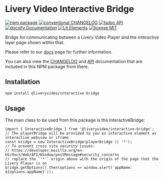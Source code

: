 # Livery Video Interactive Bridge

[![npm package](https://img.shields.io/npm/v/@liveryvideo/interactive-bridge.svg?logo=npm)](https://www.npmjs.com/package/@liveryvideo/interactive-bridge)
[![conventional CHANGELOG](https://img.shields.io/badge/conventional-CHANGELOG-FE5196.svg?logo=conventionalcommits)](https://docs.livery.live/npm/interactive-bridge/CHANGELOG)
[![tsdoc API](https://img.shields.io/badge/tsdoc-API-3178C6.svg?logo=typescript)](https://docs.livery.live/npm/interactive-bridge/dist/)
[![docsify Documentation](https://img.shields.io/badge/docsify-Documentation-2ECE53.svg?logo=docsify)](https://docs.livery.live/interactive-bridge)
[![Lit Elements](https://img.shields.io/badge/Lit-Elements-324FFF.svg?logo=lit)](https://lit.dev/)
[![license MIT](https://img.shields.io/npm/l/@liveryvideo/interactive-bridge.svg?color=808080&logo=unlicense)](https://cdn.jsdelivr.net/npm/@liveryvideo/interactive-bridge/LICENSE)

Bridge for communicating between a Livery Video Player and the interactive layer page shown within that.

Please refer to our [docs](https://docs.livery.live/interactive-bridge) page for further information.

You can also view the [CHANGELOG](CHANGELOG.md) and [API](dist/index.md) documentation that are included in this NPM package from there.

## Installation

```bash
npm install @liveryvideo/interactive-bridge
```

## Usage

The main class to be used from this package is the InteractiveBridge:

```JS
import { InteractiveBridge } from '@liveryvideo/interactive-bridge';
// The playerBridge will be provided to you as interactive element as interactive webview or iframe
const bridge = new InteractiveBridge(playerBridge || '*');
// To prevent cross site security issues:
// https://developer.mozilla.org/en-US/docs/Web/API/Window/postMessage#security_concerns
// replace the `'*'` origin above with the origin of the page that the Livery Player is on
bridge.getOptions().then(options => window.alert(`appName: ${options.appName}`));
```

